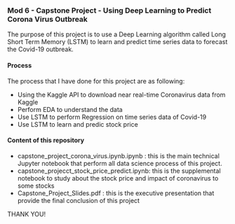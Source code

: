### Mod 6 - Capstone Project - Using Deep Learning to Predict Corona Virus Outbreak
The purpose of this project is to use a Deep Learning algorithm called Long Short Term Memory (LSTM) to learn and predict time series data to forecast the Covid-19 outbreak.

#### Process
The process that I have done for this project are as following:
- Using the Kaggle API to download near real-time Coronavirus data from Kaggle
- Perform EDA to understand the data
- Use LSTM to perform Regression on time series data of Covid-19
- Use LSTM to learn and predic stock price 

#### Content of this repository
- capstone_project_corona_virus.ipynb.ipynb : this is the main technical Jupyter notebook that perform all data science process of this project.
- capstone_projecct_stock_price_predict.ipynb: this is the supplemental notebook to study about the stock price and impact of coronavirus to some stocks
- Capstone_Project_Slides.pdf : this is the executive presentation that provide the final conclusion of this project

THANK YOU!
